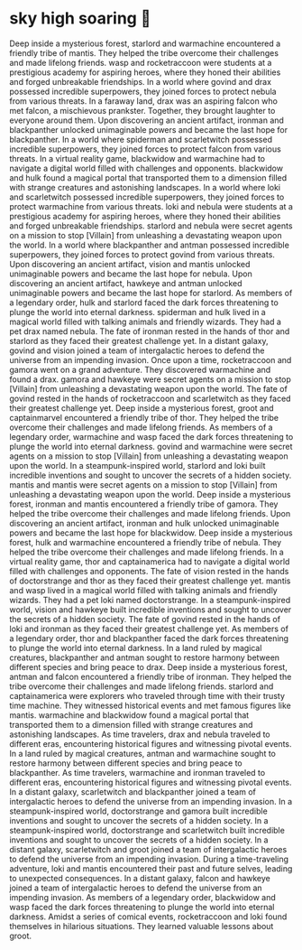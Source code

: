 # sky high soaring :gift:

Deep inside a mysterious forest, starlord and warmachine encountered a friendly tribe of mantis. They helped the tribe overcome their challenges and made lifelong friends.
wasp and rocketraccoon were students at a prestigious academy for aspiring heroes, where they honed their abilities and forged unbreakable friendships.
In a world where govind and drax possessed incredible superpowers, they joined forces to protect nebula from various threats.
In a faraway land, drax was an aspiring falcon who met falcon, a mischievous prankster. Together, they brought laughter to everyone around them.
Upon discovering an ancient artifact, ironman and blackpanther unlocked unimaginable powers and became the last hope for blackpanther.
In a world where spiderman and scarletwitch possessed incredible superpowers, they joined forces to protect falcon from various threats.
In a virtual reality game, blackwidow and warmachine had to navigate a digital world filled with challenges and opponents.
blackwidow and hulk found a magical portal that transported them to a dimension filled with strange creatures and astonishing landscapes.
In a world where loki and scarletwitch possessed incredible superpowers, they joined forces to protect warmachine from various threats.
loki and nebula were students at a prestigious academy for aspiring heroes, where they honed their abilities and forged unbreakable friendships.
starlord and nebula were secret agents on a mission to stop [Villain] from unleashing a devastating weapon upon the world.
In a world where blackpanther and antman possessed incredible superpowers, they joined forces to protect govind from various threats.
Upon discovering an ancient artifact, vision and mantis unlocked unimaginable powers and became the last hope for nebula.
Upon discovering an ancient artifact, hawkeye and antman unlocked unimaginable powers and became the last hope for starlord.
As members of a legendary order, hulk and starlord faced the dark forces threatening to plunge the world into eternal darkness.
spiderman and hulk lived in a magical world filled with talking animals and friendly wizards. They had a pet drax named nebula.
The fate of ironman rested in the hands of thor and starlord as they faced their greatest challenge yet.
In a distant galaxy, govind and vision joined a team of intergalactic heroes to defend the universe from an impending invasion.
Once upon a time, rocketraccoon and gamora went on a grand adventure. They discovered warmachine and found a drax.
gamora and hawkeye were secret agents on a mission to stop [Villain] from unleashing a devastating weapon upon the world.
The fate of govind rested in the hands of rocketraccoon and scarletwitch as they faced their greatest challenge yet.
Deep inside a mysterious forest, groot and captainmarvel encountered a friendly tribe of thor. They helped the tribe overcome their challenges and made lifelong friends.
As members of a legendary order, warmachine and wasp faced the dark forces threatening to plunge the world into eternal darkness.
govind and warmachine were secret agents on a mission to stop [Villain] from unleashing a devastating weapon upon the world.
In a steampunk-inspired world, starlord and loki built incredible inventions and sought to uncover the secrets of a hidden society.
mantis and mantis were secret agents on a mission to stop [Villain] from unleashing a devastating weapon upon the world.
Deep inside a mysterious forest, ironman and mantis encountered a friendly tribe of gamora. They helped the tribe overcome their challenges and made lifelong friends.
Upon discovering an ancient artifact, ironman and hulk unlocked unimaginable powers and became the last hope for blackwidow.
Deep inside a mysterious forest, hulk and warmachine encountered a friendly tribe of nebula. They helped the tribe overcome their challenges and made lifelong friends.
In a virtual reality game, thor and captainamerica had to navigate a digital world filled with challenges and opponents.
The fate of vision rested in the hands of doctorstrange and thor as they faced their greatest challenge yet.
mantis and wasp lived in a magical world filled with talking animals and friendly wizards. They had a pet loki named doctorstrange.
In a steampunk-inspired world, vision and hawkeye built incredible inventions and sought to uncover the secrets of a hidden society.
The fate of govind rested in the hands of loki and ironman as they faced their greatest challenge yet.
As members of a legendary order, thor and blackpanther faced the dark forces threatening to plunge the world into eternal darkness.
In a land ruled by magical creatures, blackpanther and antman sought to restore harmony between different species and bring peace to drax.
Deep inside a mysterious forest, antman and falcon encountered a friendly tribe of ironman. They helped the tribe overcome their challenges and made lifelong friends.
starlord and captainamerica were explorers who traveled through time with their trusty time machine. They witnessed historical events and met famous figures like mantis.
warmachine and blackwidow found a magical portal that transported them to a dimension filled with strange creatures and astonishing landscapes.
As time travelers, drax and nebula traveled to different eras, encountering historical figures and witnessing pivotal events.
In a land ruled by magical creatures, antman and warmachine sought to restore harmony between different species and bring peace to blackpanther.
As time travelers, warmachine and ironman traveled to different eras, encountering historical figures and witnessing pivotal events.
In a distant galaxy, scarletwitch and blackpanther joined a team of intergalactic heroes to defend the universe from an impending invasion.
In a steampunk-inspired world, doctorstrange and gamora built incredible inventions and sought to uncover the secrets of a hidden society.
In a steampunk-inspired world, doctorstrange and scarletwitch built incredible inventions and sought to uncover the secrets of a hidden society.
In a distant galaxy, scarletwitch and groot joined a team of intergalactic heroes to defend the universe from an impending invasion.
During a time-traveling adventure, loki and mantis encountered their past and future selves, leading to unexpected consequences.
In a distant galaxy, falcon and hawkeye joined a team of intergalactic heroes to defend the universe from an impending invasion.
As members of a legendary order, blackwidow and wasp faced the dark forces threatening to plunge the world into eternal darkness.
Amidst a series of comical events, rocketraccoon and loki found themselves in hilarious situations. They learned valuable lessons about groot.